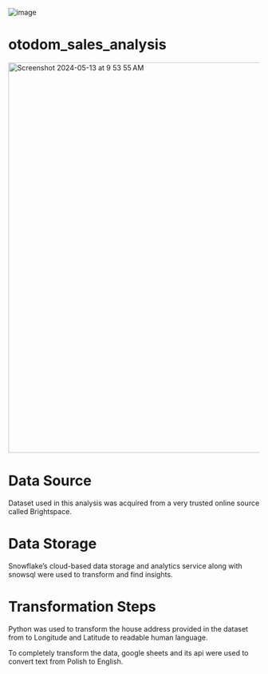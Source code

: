 ![image](https://github.com/ssiddhantam1/otodom_sales_analysis/assets/112921572/72063339-6ed9-498f-bcb8-c534230bb74d)
# otodom_sales_analysis 

<img width="781" alt="Screenshot 2024-05-13 at 9 53 55 AM" src="https://github.com/ssiddhantam1/otodom_sales_analysis/assets/112921572/d995150e-5032-4cde-81cd-774d2e332911">


# Data Source
Dataset used in this analysis was acquired from a very trusted online source called Brightspace.


# Data Storage
Snowflake’s cloud-based data storage and analytics service along with snowsql were used to transform and find insights. 


# Transformation Steps
Python was used to transform the house address provided in the dataset from to Longitude and Latitude to readable human language.


To completely transform the data, google sheets and its api were used to convert text from Polish to English.








                                                                                                                                            








